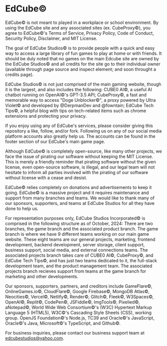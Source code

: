 # EdCube©
EdCube© is not meant to played in a workplace or school environment. By using the EdCube site and any associated sites (ex. CubeProxy©), you agree to EdCube©'s Terms of Service, Privacy Policy, Code of Conduct, Security Policy, Disclaimer, and  MIT License.

The goal of EdCube Studios© is to provide people with a quick and easy way to access a large library of fun games to play at home or with friends. It should be duly noted that no games on the main Edcube site are owned by the EdCube Studios© and all credits for the site go to their individual owner (available through page source and inspect element; and soon throught a credits page).

EdCube Studios© is not just comprised of the main gaming website, though it is the largest, and also includes the following: CUBE0 AI©, a useful AI chatbot running on OpenAI©'s GPT-3.5 API; CubeProxy©, a fast and memorable way to access "Doge Unblocker©", a proxy powered by Ultra Violet© and developed by @DerpmanDev and @fowntain; EdCube Tech Tips©, a helpful blog with tips on tech-related items such as chrome extensions and protecting your privacy.

If you enjoy using any of EdCube's services, please consider giving this repository a like, follow, and/or fork. Following us on any of our social media platform accounts also greatly help us. The accounts can be found in the footer section of our EdCube's main game page.

Although EdCube© is completely open-source, like many other projects, we face the issue of pirating our software without keeping the MIT License. This is merely a friendly reminder that pirating software without the given license, even open-source software, is illegal, and our legal team will not hesitate to inform all parties involved with the pirating of our software without license with a cease and desist.

EdCube© relies completely on donations and advertisements to keep it going. EdCube© is a massive project and it requires maintenance and support from many branches and teams. We would like to thank many of our sponsors, supporters, and teams at EdCube Studios for all they have done to help us.

For representation purposes only, EdCube Studios Incorporated© is comprised in the following structure as of October, 2024: There are two branches, the game branch and the associated product branch. The game branch is where we have 9 different teams working on our main game website. These eight teams are our general projects, marketing, frontend development, backend development, server storage, client support, business support, social media, and external connections teams. The associated projects branch takes care of CUBE0 AI©, CubeProxy©, and EdCube Tech Tips©, and has just two teams dedicated to it, the full-stack development team, and the product management team. The associated projects branch recieves support from teams at the game branch for marketing and other developments.

Our sponsors, supporters, partners, and creditors include GameFlare©, OnlineGames.io©, CloudFlare©, Google Firebase©, MongoDB Atlas©, Neocities©, Vercel©, Netlify©, Render©, Glitch©, Fleek©, W3Spaces©, OpenAI©, Replit©, CodePen©, JSFiddle©, ImgTools©, Pixelied©, aNotepad©, World Wide Web Consortium©'s (W3C) Hypertext Markup Language 5 (HTML5), W3C©'s Cascading Style Sheets (CSS), working group. OpenJS Foundation©'s Node.js, TC39 and Oracle©'s JavaScript, Oracle©'s Java, Microsoft©'s TypeScript, and Github©.

For business inquiries, please contact our business support team at edcubestudios@yahoo.com. 
